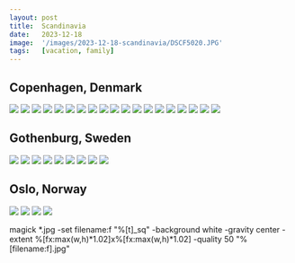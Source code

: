 ```yaml
---
layout: post
title:  Scandinavia
date:   2023-12-18
image:  '/images/2023-12-18-scandinavia/DSCF5020.JPG'
tags:   [vacation, family]
---
```


## Copenhagen, Denmark

<div class="gallery-box">
  <div class="gallery">
    <img src="/journal/images/2023-12-18-scandinavia/DSCF4884_sq.jpg" /> 
    <img src="/journal/images/2023-12-18-scandinavia/DSCF4893_sq.jpg" /> 
    <img src="/journal/images/2023-12-18-scandinavia/DSCF4899_sq.jpg" /> 
    <img src="/journal/images/2023-12-18-scandinavia/DSCF4906_sq.jpg" /> 
    <img src="/journal/images/2023-12-18-scandinavia/DSCF4907_sq.jpg" /> 
    <img src="/journal/images/2023-12-18-scandinavia/DSCF4910_sq.jpg" /> 
    <img src="/journal/images/2023-12-18-scandinavia/DSCF4911_sq.jpg" /> 
    <img src="/journal/images/2023-12-18-scandinavia/DSCF4912_sq.jpg" /> 
    <img src="/journal/images/2023-12-18-scandinavia/DSCF4913_sq.jpg" /> 
    <img src="/journal/images/2023-12-18-scandinavia/DSCF4921_sq.jpg" /> 
    <img src="/journal/images/2023-12-18-scandinavia/DSCF4924_sq.jpg" /> 
    <img src="/journal/images/2023-12-18-scandinavia/DSCF4926_sq.jpg" /> 
    <img src="/journal/images/2023-12-18-scandinavia/DSCF4933_sq.jpg" /> 
    <img src="/journal/images/2023-12-18-scandinavia/DSCF4951_sq2.jpg" /> 
    <img src="/journal/images/2023-12-18-scandinavia/DSCF4957_sq.jpg" /> 
    <img src="/journal/images/2023-12-18-scandinavia/DSCF4962_sq.jpg" /> 
    <img src="/journal/images/2023-12-18-scandinavia/DSCF4969_sq.jpg" /> 
    <img src="/journal/images/2023-12-18-scandinavia/DSCF4976_sq.jpg" /> 
    <img src="/journal/images/2023-12-18-scandinavia/DSCF4978_sq.jpg" /> 
  </div>
</div>

## Gothenburg, Sweden

<div class="gallery-box">
  <div class="gallery"> 
    <img src="/journal/images/2023-12-18-scandinavia/DSCF4991_sq.jpg" /> 
    <img src="/journal/images/2023-12-18-scandinavia/DSCF4995_sq.jpg" /> 
    <img src="/journal/images/2023-12-18-scandinavia/DSCF4998_sq.jpg" /> 
    <img src="/journal/images/2023-12-18-scandinavia/DSCF5020_sq.jpg" /> 
    <img src="/journal/images/2023-12-18-scandinavia/DSCF5048_sq.jpg" /> 
    <img src="/journal/images/2023-12-18-scandinavia/DSCF5049_sq.jpg" /> 
    <img src="/journal/images/2023-12-18-scandinavia/DSCF5053_sq.jpg" /> 
    <img src="/journal/images/2023-12-18-scandinavia/DSCF5092_sq.jpg" /> 
    <img src="/journal/images/2023-12-18-scandinavia/DSCF5098_sq.jpg" /> 
  </div>
</div>

## Oslo, Norway

<div class="gallery-box">
  <div class="gallery">
    <img src="/journal/images/2023-12-18-scandinavia/DSCF5152_sq.jpg" /> 
    <img src="/journal/images/2023-12-18-scandinavia/DSCF5212_sq.jpg" /> 
    <img src="/journal/images/2023-12-18-scandinavia/DSCF5230_sq.jpg" /> 
    <img src="/journal/images/2023-12-18-scandinavia/DSCF5266_sq.jpg" /> 
  </div>
</div>

magick *.jpg -set filename:f "%[t]_sq" -background white -gravity center -extent %[fx:max(w,h)*1.02]x%[fx:max(w,h)*1.02] -quality 50 "%[filename:f].jpg"